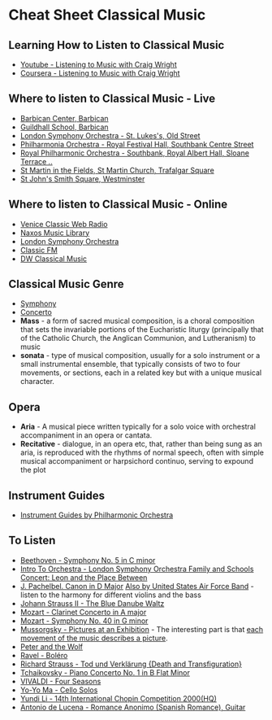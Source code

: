 # Cheat Sheet Classical Music

## Learning How to Listen to Classical Music

- [Youtube - Listening to Music with Craig Wright](https://www.youtube.com/watch?v=TRg-75VKOFU&list=PLh9mgdi4rNezhx8YiGIV8I22ICSuzslja&index=5)
- [Coursera - Listening to Music with Craig Wright](https://www.coursera.org/learn/introclassicalmusic/home/welcome)

## Where to listen to Classical Music - Live

- [Barbican Center, Barbican](https://www.barbican.org.uk/whats-on/classical-music)
- [Guildhall School, Barbican](https://www.gsmd.ac.uk/about_the_school/home/view_all_events.html)
- [London Symphony Orchestra - St. Lukes's, Old Street](https://lso.co.uk/whats-on/range.listevents/-.html)
- [Philharmonia Orchestra - Royal Festival Hall, Southbank Centre Street](https://lso.co.uk/whats-on/range.listevents/-.html)
- [Royal Philharmonic Orchestra - Southbank, Royal Albert Hall, Sloane Terrace ..](https://www.rpo.co.uk/whats-on/london-venues/locations)
- [St Martin in the Fields, St Martin Church, Trafalgar Square](https://www.stmartin-in-the-fields.org/whats-on/)
- [St John's Smith Square, Westminster](https://www.sjss.org.uk/whats-on)

## Where to listen to Classical Music - Online

- [Venice Classic Web Radio](https://www.veniceclassicradio.eu/player/new/vcr.php?ch=0)
- [Naxos Music Library](https://barbicanlib.nml3.naxosmusiclibrary.com/)
- [London Symphony Orchestra](https://www.youtube.com/c/LondonSymphonyOrchestra/featured)
- [Classic FM](https://uk.radio.net/s/classicfm)
- [DW Classical Music](https://www.youtube.com/c/DWClassicalMusic/videos)

## Classical Music Genre

- [Symphony](https://en.wikipedia.org/wiki/Symphony)
- [Concerto](https://en.wikipedia.org/wiki/Concerto)
- **Mass** - a form of sacred musical composition, is a choral composition that sets the invariable portions of the Eucharistic liturgy (principally that of the Catholic Church, the Anglican Communion, and Lutheranism) to music
- **sonata** - type of musical composition, usually for a solo instrument or a small instrumental ensemble, that typically consists of two to four movements, or sections, each in a related key but with a unique musical character.

## Opera

- **Aria** - A musical piece written typically for a solo voice with orchestral accompaniment in an opera or cantata.
- **Recitative** - dialogue, in an opera etc, that, rather than being sung as an aria, is reproduced with the rhythms of normal speech, often with simple musical accompaniment or harpsichord continuo, serving to expound the plot

## Instrument Guides

- [Instrument Guides by Philharmonic Orchestra](https://www.youtube.com/watch?v=QNBsgfh4UMY&list=PLqR22EoucCyccs5J639SCefaM7mD9dMSz&index=10)

## To Listen

- [Beethoven - Symphony No. 5 in C minor](https://www.youtube.com/watch?v=vEQAqKGCtdI)
- [Intro To Orchestra - London Symphony Orchestra Family and Schools Concert: Leon and the Place Between](https://www.youtube.com/watch?v=jMh9D3uzc3U)
- [J. Pachelbel. Canon in D Major](https://www.youtube.com/watch?v=PfxrNblTr4o) [Also by United States Air Force Band](https://upload.wikimedia.org/wikipedia/commons/1/12/Canon_%282004%29_-_Strolling_Strings_-_United_States_Air_Force_Band.mp3) - listen to the harmony for different violins and the bass
- [Johann Strauss II - The Blue Danube Waltz](https://www.youtube.com/watch?v=tEDxGTLAUsQ)
- [Mozart - Clarinet Concerto in A major](https://www.youtube.com/watch?v=YT_63UntRJE)
- [Mozart - Symphony No. 40 in G minor](https://www.youtube.com/watch?v=wqkXqpQMk2k)
- [Mussorgsky - Pictures at an Exhibition](https://www.youtube.com/watch?v=wqkXqpQMk2k) - The interesting part is that [each movement of the music describes a picture](https://en.wikipedia.org/wiki/Pictures_at_an_Exhibition#Movements).
- [Peter and the Wolf](https://www.youtube.com/watch?v=9ueGfjBKbiE)
- [Ravel - Boléro](https://www.youtube.com/watch?v=s_pSJOkmYBA)
- [Richard Strauss - Tod und Verklärung {Death and Transfiguration}](https://www.youtube.com/watch?v=6hfQpaePuxo)
- [Tchaikovsky - Piano Concerto No. 1 in B Flat Minor](https://www.youtube.com/watch?v=Ybg2BEy_pu0)
- [VIVALDI - Four Seasons](https://www.youtube.com/watch?v=YnDLlajMxyo)
- [Yo-Yo Ma - Cello Solos](https://www.youtube.com/watch?v=xR4IElye7eg&list=PLa2Nqyzs2sklUoKqXWqGqd74yibTDzMsu)
- [Yundi Li - 14th International Chopin Competition 2000(HQ)](https://www.youtube.com/watch?v=e87JqA2hLxA)
- [Antonio de Lucena - Romance Anonimo (Spanish Romance), Guitar](https://www.youtube.com/watch?v=qaVTLEEJxhs)
